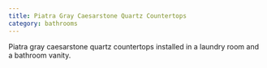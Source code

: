 ```yaml
---
title: Piatra Gray Caesarstone Quartz Countertops
category: bathrooms
---
```


Piatra gray caesarstone quartz countertops installed in a laundry room and a bathroom vanity.
